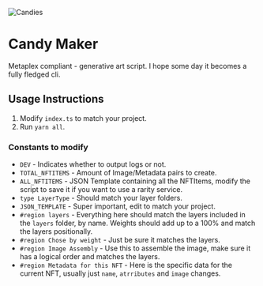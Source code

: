 ![Candies](https://images.unsplash.com/photo-1581798269145-7512508289b9?ixid=MnwxMjA3fDB8MHxwaG90by1wYWdlfHx8fGVufDB8fHx8&ixlib=rb-1.2.1&auto=format&fit=crop&w=852&h=200&q=80)

# Candy Maker

Metaplex compliant - generative art script.
I hope some day it becomes a fully fledged cli.

## Usage Instructions

1. Modify `index.ts` to match your project.
2. Run `yarn all`.

### Constants to modify

- `DEV` - Indicates whether to output logs or not.
- `TOTAL_NFTITEMS` - Amount of Image/Metadata pairs to create.
- `ALL_NFTITEMS` - JSON Template containing all the NFTItems, modify the script to save it if you want to use a rarity service.
- `type LayerType` - Should match your layer folders.
- `JSON_TEMPLATE` - Super important, edit to match your project.
- `#region layers` - Everything here should match the layers included in the `layers` folder, by name. Weights should add up to a 100% and match the layers positionally.
- `#region Chose by weight` - Just be sure it matches the layers.
- `#region Image Assembly` - Use this to assemble the image, make sure it has a logical order and matches the layers.
- `#region Metadata for this NFT` - Here is the specific data for the current NFT, usually just `name`, `atrributes` and `image` changes.

